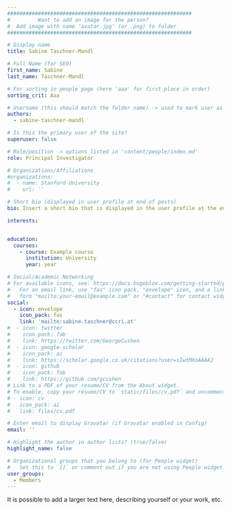 ```yaml
---
############################################################
#         Want to add an image for the person?
#  Add image with name 'avatar.jpg' (or .png) to folder
############################################################

# Display name
title: Sabine Taschner-Mandl

# Full Name (for SEO)
first_name: Sabine
last_name: Taschner-Mandl

# For sorting in people page (here 'aaa' for first place in order)
sorting_crit: Aaa

# Username (this should match the folder name) -> used to mark user as the author of a post
authors:
  - sabine-taschner-mandl

# Is this the primary user of the site?
superuser: false

# Role/position -> options listed in 'content/people/index.md'
role: Principal Investigator

# Organizations/Affiliations
#organizations:
#  - name: Stanford University
#    url: ''

# Short bio (displayed in user profile at end of posts)
bio: Insert a short bio that is displayed in the user profile at the end of a post.

interests:


education:
  courses:
    - course: Example course
      institution: University
      year: year

# Social/Academic Networking
# For available icons, see: https://docs.hugoblox.com/getting-started/page-builder/#icons
#   For an email link, use "fas" icon pack, "envelope" icon, and a link in the
#   form "mailto:your-email@example.com" or "#contact" for contact widget.
social:
  - icon: envelope
    icon_pack: fas
    link: 'mailto:sabine.taschner@ccri.at'
#  - icon: twitter
#    icon_pack: fab
#    link: https://twitter.com/GeorgeCushen
#  - icon: google-scholar
#    icon_pack: ai
#    link: https://scholar.google.co.uk/citations?user=sIwtMXoAAAAJ
#  - icon: github
#    icon_pack: fab
#    link: https://github.com/gcushen
# Link to a PDF of your resume/CV from the About widget.
# To enable, copy your resume/CV to `static/files/cv.pdf` and uncomment the lines below.
# - icon: cv
#   icon_pack: ai
#   link: files/cv.pdf

# Enter email to display Gravatar (if Gravatar enabled in Config)
email: ''

# Highlight the author in author lists? (true/false)
highlight_name: false

# Organizational groups that you belong to (for People widget)
#   Set this to `[]` or comment out if you are not using People widget.
user_groups:
  - Members
---
```


It is possible to add a larger text here, describing yourself or your work, etc.
